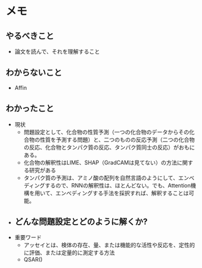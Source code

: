 # メモ

## やるべきこと
- 論文を読んで、それを理解すること
## わからないこと
- Affin
## わかったこと
- 現状
    - 問題設定として、化合物の性質予測（一つの化合物のデータからその化合物の性質を予測する問題）と、二つのものの反応予測（二つの化合物の反応、化合物とタンパク質の反応、タンパク質同士の反応）がおもにある。
    - 化合物の解釈性はLIME、SHAP（GradCAMは見てない）の方法に関する研究がある
    - タンパク質の予測は、アミノ酸の配列を自然言語のようにして、エンべディングするので、RNNの解釈性は、ほとんどない。でも、Attention機構を用いて、エンべディングする手法を採択すれば、解釈することは可能。
- どんな問題設定とどのように解くか?
    - 
- 重要ワード
    - アッセイとは、検体の存在、量、または機能的な活性や反応を、定性的に評価、または定量的に測定する方法
    - QSAR()